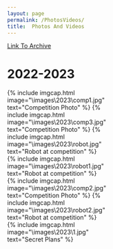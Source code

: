 ```yaml
---
layout: page
permalink: /PhotosVideos/
title:  Photos And Videos
---
```


[Link To Archive]({{site.baseurl}}/PhotosVideos-a)


# 2022-2023
<div style="display:grid;grid-template-columns:repeat(3, 1fr);">
{% include imgcap.html image="\images\2023\comp1.jpg" text="Competition Photo" %}
{% include imgcap.html image="\images\2023\comp3.jpg" text="Competition Photo" %}
{% include imgcap.html image="\images\2023\robot.jpg" text="Robot at competition" %}
{% include imgcap.html image="\images\2023\robot1.jpg" text="Robot at competition" %}
{% include imgcap.html image="\images\2023\comp2.jpg" text="Competition Photo" %}
{% include imgcap.html image="\images\2023\robot2.jpg" text="Robot at competition" %}
{% include imgcap.html image="\images\2023\1.jpg" text="Secret Plans" %}
</div>